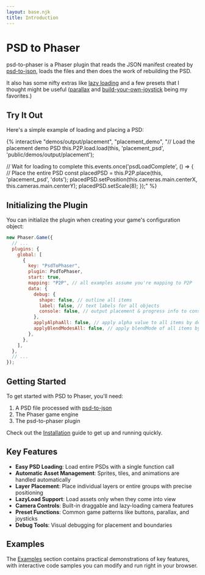 ```yaml
---
layout: base.njk
title: Introduction
---
```


# PSD to Phaser

psd-to-phaser is a Phaser plugin that reads the JSON manifest created by [psd-to-json](https://pypi.org/project/psd-to-json/), loads the files and then does the work of rebuilding the PSD.

It also has some nifty extras like [lazy loading](/posts/cameras/) and a few presets that I thought might be useful ([parallax](/posts/presets/) and [build-your-own-joystick](/posts/presets/) being my favorites.)

## Try It Out

Here's a simple example of loading and placing a PSD:

{% interactive "demos/output/placement", "placement_demo", "// Load the placement demo PSD
this.P2P.load.load(this, 'placement_psd', 'public/demos/output/placement');

// Wait for loading to complete
this.events.once('psdLoadComplete', () => {
  // Place the entire PSD
  const placedPSD = this.P2P.place(this, 'placement_psd', 'dots');
  placedPSD.setPosition(this.cameras.main.centerX, this.cameras.main.centerY);
  placedPSD.setScale(8);
});" %}

## Initializing the Plugin

You can initialize the plugin when creating your game's configuration object:

```javascript
new Phaser.Game({
  // ...
  plugins: {
    global: [
      {
        key: "PsdToPhaser",
        plugin: PsdToPhaser,
        start: true,
        mapping: "P2P", // all examples assume you're mapping to P2P
        data: {
          debug: {
            shape: false, // outline all items
            label: false, // text labels for all objects
            console: false, // output placement & progress info to console
          },
          applyAlphaAll: false, // apply alpha value to all items by default
          applyBlendModesAll: false, // apply blendMode of all items by default
        },
      },
    ],
  },
  // ...
});
```

## Getting Started

To get started with PSD to Phaser, you'll need:

1. A PSD file processed with [psd-to-json](https://pypi.org/project/psd-to-json/)
2. The Phaser game engine
3. The psd-to-phaser plugin

Check out the [Installation](/installation/) guide to get up and running quickly.

## Key Features

- **Easy PSD Loading**: Load entire PSDs with a single function call
- **Automatic Asset Management**: Sprites, tiles, and animations are handled automatically  
- **Layer Placement**: Place individual layers or entire groups with precise positioning
- **LazyLoad Support**: Load assets only when they come into view
- **Camera Controls**: Built-in draggable and lazy-loading camera features
- **Preset Functions**: Common game patterns like buttons, parallax, and joysticks
- **Debug Tools**: Visual debugging for placement and boundaries

## Examples

The [Examples](/examples/) section contains practical demonstrations of key features, with interactive code samples you can modify and run right in your browser.